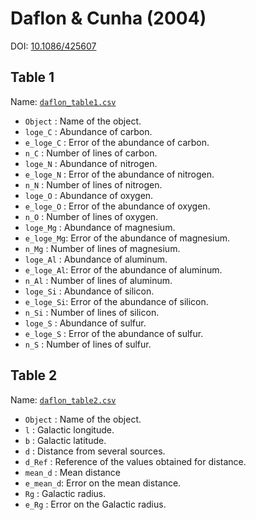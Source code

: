 Daflon & Cunha (2004)
=====================

DOI: [10.1086/425607](http://dx.doi.org/10.1086/425607)

Table 1
-------

Name: [`daflon_table1.csv`](https://github.com/gabraganca/munged_tables/blob/master/Daflon2004/daflon2004_table1.csv)

* `Object`   : Name of the object.
* `loge_C`   : Abundance of carbon.
* `e_loge_C` : Error of the abundance of carbon.
* `n_C`      : Number of lines of carbon.
* `loge_N`   : Abundance of nitrogen.
* `e_loge_N` : Error of the abundance of nitrogen.
* `n_N`      : Number of lines of nitrogen.
* `loge_O`   : Abundance of oxygen.
* `e_loge_O` : Error of the abundance of oxygen.
* `n_O`      : Number of lines of oxygen.
* `loge_Mg`  : Abundance of magnesium.
* `e_loge_Mg`: Error of the abundance of magnesium.
* `n_Mg`     : Number of lines of magnesium.
* `loge_Al`  : Abundance of aluminum.
* `e_loge_Al`: Error of the abundance of aluminum.
* `n_Al`     : Number of lines of aluminum.
* `loge_Si`  : Abundance of silicon.
* `e_loge_Si`: Error of the abundance of silicon.
* `n_Si`     : Number of lines of silicon.
* `loge_S`   : Abundance of sulfur.
* `e_loge_S` : Error of the abundance of sulfur.
* `n_S`      : Number of lines of sulfur.

Table 2
-------

Name: [`daflon_table2.csv`](https://github.com/gabraganca/munged_tables/blob/master/Daflon2004/daflon2004_table2.csv)

* `Object`  : Name of the object.
* `l`       : Galactic longitude.
* `b`       : Galactic latitude.
* `d`       : Distance from several sources.
* `d_Ref`   : Reference of the values obtained for distance.
* `mean_d`  : Mean distance
* `e_mean_d`: Error on the mean distance.
* `Rg`      : Galactic radius.
* `e_Rg`    : Error on the Galactic radius.

